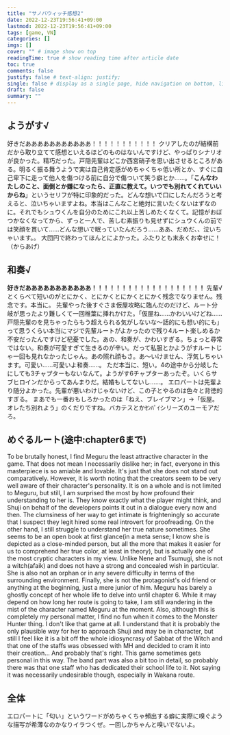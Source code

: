 ```yaml
---
title: "サノバウィッチ感想2"
date: 2022-12-23T19:56:41+09:00
lastmod: 2022-12-23T19:56:41+09:00
tags: [game, VN]
categories: []
imgs: []
cover: "" # image show on top
readingTime: true # show reading time after article date
toc: true
comments: false
justify: false # text-align: justify;
single: false # display as a single page, hide navigation on bottom, like as about page.
draft: false
summary: ""
---
```



## ようがす√

好きだあああああああああああ！！！！！！！！！！！
クリアしたのが結構前だから取り立てて感想といえるほどのものはないんですけど、やっぱりシナリオが良かった。精巧だった。戸隠先輩はどこか西宮硝子を思い出させるところがある。明るく振る舞うようで実は自己肯定感がめちゃくちゃ低い所とか、すぐに自己卑下に走って他人を傷つける前に自分で傷ついて笑う癖とか……。「**こんなわたしのこと、面倒とか嫌になったら、正直に教えて。いつでも別れてくれていいからね**」というセリフが特に印象的だった。どんな想いで口にしたんだろうと考えると、泣いちゃいますよね。本当はこんなこと絶対に言いたくないはずなのに。それでもシュウくんを自分のためにこれ以上苦しめたくなくて。記憶がおぼつかなくなってから、ずっと一人で、苦しむ素振りも見せずにシュウくんの前では笑顔を貫いて……どんな想いで眠っていたんだろう……ああ、だめだ、、泣いちゃいます。。
大団円で終わってほんとによかった。ふたりとも末永くお幸せに！（からあげ）


## 和奏√

**好きだあああああああああああ！！！！！！！！！！！！！！！！！！！**
先輩√とくらべて短いのがとにかく、とにかくとにかくとにかく残念でなりません。残念です。本当に。
先輩やった後すぐさま仮屋攻略に臨んだのだけど、ルート分岐が思ったより難しくて一回椎葉に挿れかけた。「仮屋ね……かわいいけどね……戸隠先輩のを見ちゃったらもう超えられる気がしないな～話的にも想い的にも」って思うくらい本当にマジで先輩ルートがよかったので残り4ルート楽しめるか不安だったんですけど杞憂でした。あの、和奏が、かわいすぎる。ちょっと尋常ではない。和奏が可愛すぎて生きるのが辛い。だって私服とかようがすルートじゃ一回も見れなかったじゃん。あの照れ顔もさ。あ～いけません、浮気しちゃいます。可愛い……可愛いよ和奏……。
ただ本当に、短い。4の途中から分岐したにしても3チャプターもないなんて。ようがす6チャプターあったぞ。いくらサブヒロインだからってあんまりだ。結婚もしてないし……。
エロパートは先輩より随分よかった。先輩が悪いわけじゃないけど、この子とやるのは色々と背徳的すぎる。
まあでも一番おもしろかったのは「ねえ、ブレイブマン」→「仮屋。オレたち別れよう」のくだりですね。バカテスとかｾﾝﾊﾟｲシリーズのユーモアだろ。

## めぐるルート(途中:chapter6まで)

To be brutally honest, I find Meguru the least attractive character in the game. That does not mean I necessarily dislike her; in fact, everyone in this masterpiece is so amiable and lovable. It's just that she does not stand out comparatively. However, it is worth noting that the creators seem to be very well aware of their character's personality. It is on a whole and is not limited to Meguru, but still, I am surprised the most by how profound their understanding to her is. They know exactly what the player might think, and Shuji on behalf of the developers points it out in a dialogue every now and then. The clumsiness of her way to get intimate is frighteningly so accurate that I suspect they legit hired some real introvert for proofreading. On the other hand, I still struggle to understand her true nature sometimes. She seems to be an open book at first glance(in a meta sense; I know she is depicted as a close-minded person, but all the more that makes it easier for us to comprehend her true color, at least in theory), but is actually one of the most cryptic characters in my view. Unlike Nene and Tsumugi, she is not a witch(afaik) and does not have a strong and concealed wish in particular. She is also not an orphan or in any severe difficulty in terms of the surrounding environment. Finally, she is not the protagonist's old friend or anything at the beginning, just a mere junior of him. Meguru has barely a ghostly concept of her whole life to delve into until chapter 6. While it may depend on how long her route is going to take, I am still wandering in the mist of the character named Meguru at the moment. Also, although this is completely my personal matter, I find no fun when it comes to the Monster Hunter thing. I don't like that game at all. I understand that it is probably the only plausible way for her to approach Shuji and may be in character, but still I feel like it is a bit off the whole idiosyncrasy of Sabbat of the Witch and that one of the staffs was obsessed with MH and decided to cram it into their creation... And probably that's right. This game sometimes gets personal in this way. The band part was also a bit too in detail, so probably there was that one staff who has dedicated their school life to it. Not saying it was necessarily undesirable though, especially in Wakana route.

## 全体

エロパートに「匂い」というワードがめちゃくちゃ頻出する癖に実際に嗅ぐような描写が希薄なのかなりイラつくぜ。一回しかちゃんと嗅いでないよ。